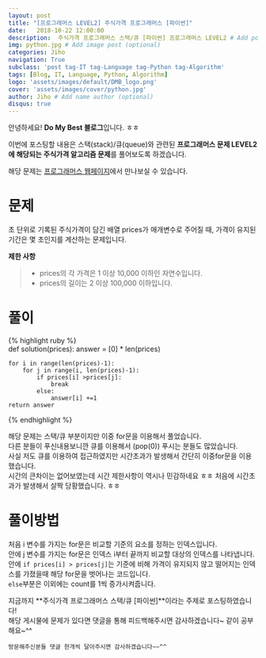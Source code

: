 ```yaml
---
layout: post
title: "[프로그래머스 LEVEL2] 주식가격 프로그래머스 [파이썬]"
date:   2018-10-22 12:00:00
description:  주식가격 프로그래머스 스택/큐 [파이썬] 프로그래머스 LEVEL2 # Add post description (optional)
img: python.jpg # Add image post (optional)
categories: Jiho
navigation: True
subclass: 'post tag-IT tag-Language tag-Python tag-Algorithm'
tags: [Blog, IT, Language, Python, Algorithm]
logo: 'assets/images/default/DMB_logo.png'
cover: 'assets/images/cover/python.jpg'
author: Jiho # Add name author (optional)
disqus: true
---
```

안녕하세요! **Do My Best 블로그**입니다. ㅎㅎ  

이번에 포스팅할 내용은 스택(stack)/큐(queue)와 관련된 **프로그래머스 문제 LEVEL2에 해당되는 주식가격 알고리즘 문제**를 풀어보도록 하겠습니다.

해당 문제는 [프로그래머스 웹페이지][programmers-stockprice]에서 만나보실 수 있습니다.

# 문제
초 단위로 기록된 주식가격이 담긴 배열 prices가 매개변수로 주어질 때, 가격이 유지된 기간은 몇 초인지를 계산하는 문제입니다.

**제한 사항**
>* prices의 각 가격은 1 이상 10,000 이하인 자연수입니다.
>* prices의 길이는 2 이상 100,000 이하입니다.
  
# 풀이
{% highlight ruby %}  
def solution(prices):
    answer = [0] * len(prices)

    for i in range(len(prices)-1):
        for j in range(i, len(prices)-1):
            if prices[i] >prices[j]:
                break
            else:
                answer[i] +=1
    return answer
{% endhighlight %}   

해당 문제는 스택/큐 부분이지만 이중 for문을 이용해서 풀었습니다.  
다른 분들이 푸신내용보니깐 큐를 이용해서 (pop(0)) 푸시는 분들도 많았습니다.  
사실 저도 큐를 이용하여 접근하였지만 시간초과가 발생해서 간단히 이중for문을 이용했습니다.  
시간의 큰차이는 없어보였는데 시간 제한사항이 역시나 민감하네요 
ㅎㅎ 처음에 시간초과가 발생해서 살짝 당황했습니다. ㅎㅎ

# 풀이방법
처음 i 변수를 가지는 for문은 비교할 기준의 요소를 정하는 인덱스입니다.  
안에 j 변수를 가지는 for문은 인덱스 i부터 끝까지 비교할 대상의 인덱스를 나타냅니다.  
안에 `if prices[i] > prices[j]`는 기준에 비해 가격이 유지되지 않고 떨어지는 인덱스를 가졌을때 해당 for문을 벗어나는 코드입니다.  
`else`부분은 이외에는 count를 1씩 증가시켜줍니다. 

지금까지 **주식가격 프로그래머스 스택/큐 [파이썬]**이라는 주제로 포스팅하였습니다!    
해당 게시물에 문제가 있다면 댓글을 통해 피드백해주시면 감사하겠습니다~ 같이 공부해요~^^

`방문해주신분들 댓글 한개씩 달아주시면 감사하겠습니다~~^^`  

[programmers-stockprice]:https://programmers.co.kr/learn/courses/30/lessons/42584
